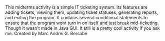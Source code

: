 This midterms activity is a simple IT ticketing system. Its features are adding tickets, viewing them, updating ticket statuses, generating reports, and exiting the program.
It contains several conditional statements to ensure that the program wont turn in on itself and just break mid-ticketing. Though it wasn't made in Java GUI. It still is a pretty
cool activity if you ask me.
Created by Marc Andrei G. Bersabe
 
